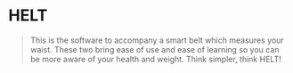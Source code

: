 # HELT
> This is the software to accompany a smart belt which measures your waist.
 These two bring ease of use and ease of learning so you can be more aware of your health and weight.
 Think simpler, think HELT!
